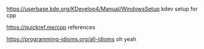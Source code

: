 https://userbase.kde.org/KDevelop4/Manual/WindowsSetup
kdev setup for cpp

https://quickref.me/cpp
references

https://programming-idioms.org/all-idioms
oh yeah